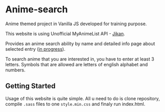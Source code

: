 # Anime-search
Anime themed project in Vanilla JS developed for training purpose.

This website is using Unofficial MyAnimeList API - [Jikan](https://jikan.docs.apiary.io/#reference).

Provides an anime search ability by name and detailed info page about selected entry ([in progress](https://github.com/MemboLembo/Anime-search/issues/10)).

To search anime that you are interested in, you have to enter at least 3 letters.
Symbols that are allowed are letters of english alphabet and numbers.
## Getting Started
Usage of this website is quite simple. All u need to do is clone repository, compile `.sass` files to one `style.min.css` and finaly run index.html.
